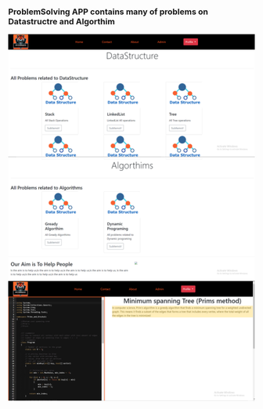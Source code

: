 ### ProblemSolving  APP contains many of problems on Datastructre and Algorthim

<img src="1.png">

<img src="2.png">

<img src="3.png">
